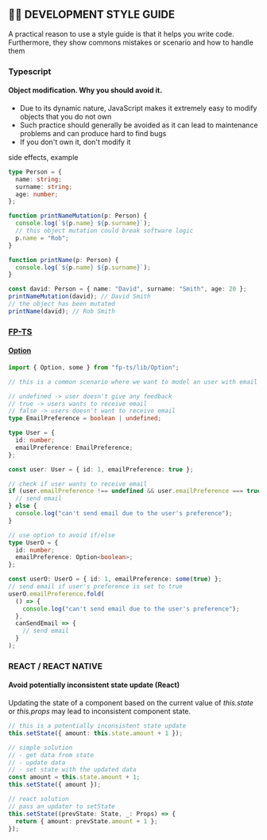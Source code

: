 ## 👨‍💻 DEVELOPMENT STYLE GUIDE

A practical reason to use a style guide is that it helps you write code.
Furthermore, they show commons mistakes or scenario and how to handle them

### Typescript

#### Object modification. Why you should avoid it.

- Due to its dynamic nature, JavaScript makes it extremely easy to modify objects that you do not own
- Such practice should generally be avoided as it can lead to maintenance problems and can produce hard to find bugs
- If you don't own it, don't modify it

side effects, example

```typescript
type Person = {
  name: string;
  surname: string;
  age: number;
};

function printNameMutation(p: Person) {
  console.log(`${p.name} ${p.surname}`);
  // this object mutation could break software logic
  p.name = "Rob";
}

function printName(p: Person) {
  console.log(`${p.name} ${p.surname}`);
}

const david: Person = { name: "David", surname: "Smith", age: 20 };
printNameMutation(david); // David Smith
// the object has been mutated
printName(david); // Rob Smith
```

### [FP-TS](https://gcanti.github.io/fp-ts/modules/Option.ts.html)

#### [Option](https://gcanti.github.io/fp-ts/modules/Option.ts.html)

```typescript
import { Option, some } from "fp-ts/lib/Option";

// this is a common scenario where we want to model an user with email preferences

// undefined -> user doesn't give any feedback
// true -> users wants to receive email
// false -> users doesn't want to receive email
type EmailPreference = boolean | undefined;

type User = {
  id: number;
  emailPreference: EmailPreference;
};

const user: User = { id: 1, emailPreference: true };

// check if user wants to receive email
if (user.emailPreference !== undefined && user.emailPreference === true) {
  // send email
} else {
  console.log("can't send email due to the user's preference");
}

// use option to avoid if/else
type UserO = {
  id: number;
  emailPreference: Option<boolean>;
};

const userO: UserO = { id: 1, emailPreference: some(true) };
// send email if user's preference is set to true
userO.emailPreference.fold(
  () => {
    console.log("can't send email due to the user's preference");
  },
  canSendEmail => {
    // send email
  }
);
```

### REACT / REACT NATIVE

#### Avoid potentially inconsistent state update (React)

Updating the state of a component based on the current value of _this.state_ or _this.props_ may lead to inconsistent component state.

```typescript
// this is a potentially inconsistent state update
this.setState({ amount: this.state.amount + 1 });

// simple solution
// - get data from state
// - update data
// - set state with the updated data
const amount = this.state.amount + 1;
this.setState({ amount });

// react solution
// pass an updater to setState
this.setState((prevState: State, _: Props) => {
  return { amount: prevState.amount + 1 };
});
```
